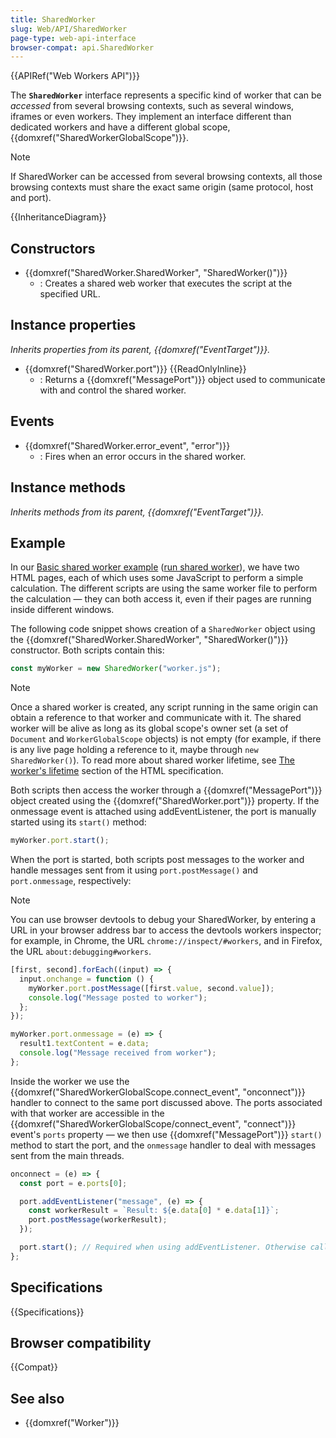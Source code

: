 ```yaml
---
title: SharedWorker
slug: Web/API/SharedWorker
page-type: web-api-interface
browser-compat: api.SharedWorker
---
```


{{APIRef("Web Workers API")}}

The **`SharedWorker`** interface represents a specific kind of worker that can be _accessed_ from several browsing contexts, such as several windows, iframes or even workers. They implement an interface different than dedicated workers and have a different global scope, {{domxref("SharedWorkerGlobalScope")}}.

> [!NOTE]
> If SharedWorker can be accessed from several browsing contexts, all those browsing contexts must share the exact same origin (same protocol, host and port).

{{InheritanceDiagram}}

## Constructors

- {{domxref("SharedWorker.SharedWorker", "SharedWorker()")}}
  - : Creates a shared web worker that executes the script at the specified URL.

## Instance properties

_Inherits properties from its parent, {{domxref("EventTarget")}}._

- {{domxref("SharedWorker.port")}} {{ReadOnlyInline}}
  - : Returns a {{domxref("MessagePort")}} object used to communicate with and control the shared worker.

## Events

- {{domxref("SharedWorker.error_event", "error")}}
  - : Fires when an error occurs in the shared worker.

## Instance methods

_Inherits methods from its parent, {{domxref("EventTarget")}}._

## Example

In our [Basic shared worker example](https://github.com/mdn/dom-examples/tree/main/web-workers/simple-shared-worker) ([run shared worker](https://mdn.github.io/dom-examples/web-workers/simple-shared-worker/)), we have two HTML pages, each of which uses some JavaScript to perform a simple calculation. The different scripts are using the same worker file to perform the calculation — they can both access it, even if their pages are running inside different windows.

The following code snippet shows creation of a `SharedWorker` object using the {{domxref("SharedWorker.SharedWorker", "SharedWorker()")}} constructor. Both scripts contain this:

```js
const myWorker = new SharedWorker("worker.js");
```

> [!NOTE]
> Once a shared worker is created, any script running in the same origin can obtain a reference to that worker and communicate with it. The shared worker will be alive as long as its global scope's owner set (a set of `Document` and `WorkerGlobalScope` objects) is not empty (for example, if there is any live page holding a reference to it, maybe through `new SharedWorker()`). To read more about shared worker lifetime, see [The worker's lifetime](https://html.spec.whatwg.org/multipage/workers.html#the-worker's-lifetime) section of the HTML specification.

Both scripts then access the worker through a {{domxref("MessagePort")}} object created using the {{domxref("SharedWorker.port")}} property. If the onmessage event is attached using addEventListener, the port is manually started using its `start()` method:

```js
myWorker.port.start();
```

When the port is started, both scripts post messages to the worker and handle messages sent from it using `port.postMessage()` and `port.onmessage`, respectively:

> [!NOTE]
> You can use browser devtools to debug your SharedWorker, by entering a URL in your browser address bar to access the devtools workers inspector; for example, in Chrome, the URL `chrome://inspect/#workers`, and in Firefox, the URL `about:debugging#workers`.

```js
[first, second].forEach((input) => {
  input.onchange = function () {
    myWorker.port.postMessage([first.value, second.value]);
    console.log("Message posted to worker");
  };
});

myWorker.port.onmessage = (e) => {
  result1.textContent = e.data;
  console.log("Message received from worker");
};
```

Inside the worker we use the {{domxref("SharedWorkerGlobalScope.connect_event", "onconnect")}} handler to connect to the same port discussed above. The ports associated with that worker are accessible in the {{domxref("SharedWorkerGlobalScope/connect_event", "connect")}} event's `ports` property — we then use {{domxref("MessagePort")}} `start()` method to start the port, and the `onmessage` handler to deal with messages sent from the main threads.

```js
onconnect = (e) => {
  const port = e.ports[0];

  port.addEventListener("message", (e) => {
    const workerResult = `Result: ${e.data[0] * e.data[1]}`;
    port.postMessage(workerResult);
  });

  port.start(); // Required when using addEventListener. Otherwise called implicitly by onmessage setter.
};
```

## Specifications

{{Specifications}}

## Browser compatibility

{{Compat}}

## See also

- {{domxref("Worker")}}

